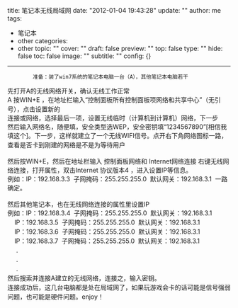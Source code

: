 title: 笔记本无线局域网
date: "2012-01-04 19:43:28"
update: ""
author: me
tags:
- 笔记本
- other
categories:
- other
topic: ""
cover: ""
draft: false
preview: ""
top: false
type: ""
hide: false
toc: false
image: ""
subtitle: ""
config: {}


---




			准备：装了win7系统的笔记本电脑一台（A），其他笔记本电脑若干
<div>先打开A的无线网络开关，确认无线工作正常</div>
<div>A <span style="line-height: 21px;">按WIN+E</span>&nbsp;<wbr>，在地址栏输入“控制面板所有控制面板项网络和共享中心”（无引号），点击设置新的<br />
<div>连接或网络，选择最后一项，设置无线临时（计算机到计算机）网络，下一步</div>
</wbr></div>
<div>然后输入网络名，随便填，安全类型选WEP，安全密钥填“1234567890”[相信我填这个]。<span style="line-height: 21px;">下一步，这样就</span>建立了一个无线WIFI信号。点开右下角网络图标<span style="line-height: 21px;">一路</span>，查看是否卡到刚建的网络是不是为等待用户</div>
<div><br /></div>
<div>然后按WIN+E，然后在地址栏输入 控制面板网络和 Internet网络连接
右键无线网络连接，打开属性，双击Internet 协议版本4 ，进入设置IP等信息。</div>
<div>例如：IP：192.168.3.3 &nbsp;<wbr>子网掩码：255.255.255.0
&nbsp;</wbr><wbr>默认网关：192.168.3.1 &nbsp;</wbr><wbr>一路确定。</wbr></div>
<div><br /></div>
<div>然后其他笔记本，也在无线网络连接的属性里设置IP</div>
<div>例如：<span style="line-height: 21px;">IP：192.168.3.4
&nbsp;<wbr>子网掩码：255.255.255.0
&nbsp;</wbr><wbr>默认网关：192.168.3.1</wbr></span></div>
<div><span style="line-height: 21px;">&nbsp;<wbr>
&nbsp;</wbr><wbr>
&nbsp;</wbr><wbr>&nbsp;</wbr><wbr></wbr></span><span style="line-height: 21px;">IP：192.168.3.5
&nbsp;<wbr>子网掩码：255.255.255.0
&nbsp;</wbr><wbr>默认网关：192.168.3.1</wbr></span></div>
<div><span style="line-height: 21px;">&nbsp;<wbr>
&nbsp;</wbr><wbr>
&nbsp;</wbr><wbr>&nbsp;</wbr><wbr></wbr></span><span style="line-height: 21px;">IP：192.168.3.6
&nbsp;<wbr>子网掩码：255.255.255.0
&nbsp;</wbr><wbr>默认网关：192.168.3.1</wbr></span></div>
<div><span style="line-height: 21px;">&nbsp;<wbr>
&nbsp;</wbr><wbr>
&nbsp;</wbr><wbr>&nbsp;</wbr><wbr></wbr></span><span style="line-height: 21px;">IP：192.168.3.7
&nbsp;<wbr>子网掩码：255.255.255.0
&nbsp;</wbr><wbr>默认网关：192.168.3.1</wbr></span></div>
<div><span style="line-height: 21px;">&nbsp;<wbr>
&nbsp;</wbr><wbr> &nbsp;</wbr><wbr> .</wbr></span></div>
<div><span style="line-height: 21px;">&nbsp;<wbr>
&nbsp;</wbr><wbr> &nbsp;</wbr><wbr> .</wbr></span></div>
<div><span style="line-height: 21px;">&nbsp;<wbr>
&nbsp;</wbr><wbr> &nbsp;</wbr><wbr> .</wbr></span></div>
<div><span style="line-height: 21px;">然后搜索并连接A建立的无线网络，连接之，输入密钥。</span></div>
<div><span style="line-height: 21px;">连接成功后，这几台电脑都是处在局域网了，如果玩游戏会卡的话可能是信号强弱问题，也可能是硬件问题。enjoy！</span></div>
<div><span style="line-height: 21px;"><br /></span></div>
